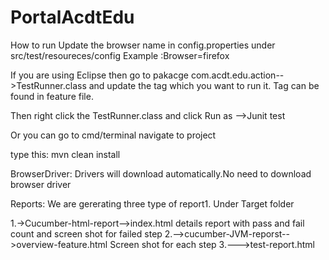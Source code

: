 # PortalAcdtEdu

How to run
Update the browser name in config.properties under src/test/resoureces/config
 Example :Browser=firefox

If you are using Eclipse then go to  pakacge com.acdt.edu.action-->TestRunner.class and update the tag which you want to run it.
Tag can be found in feature file.

Then right click the TestRunner.class and click Run as -->Junit test

Or
 you can go to cmd/terminal 
navigate to project

type this: mvn clean install

BrowserDriver:
Drivers will download automatically.No need to download browser driver

Reports:
We are gererating three type of report1. Under Target folder 

1.->Cucumber-html-report-->index.html
details report with pass and fail count and screen shot for failed step
2.-->cucumber-JVM-reporst-->overview-feature.html
Screen shot for each step
3.--->test-report.html 

